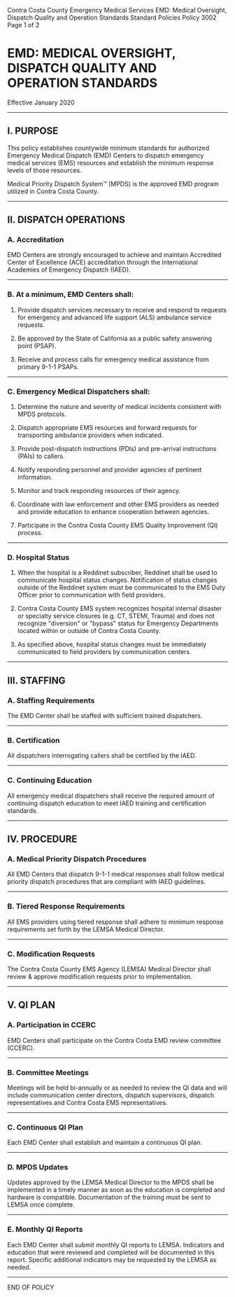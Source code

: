 Contra Costa County Emergency Medical Services
EMD: Medical Oversight, Dispatch Quality
and Operation Standards
Standard Policies
Policy 3002
Page 1 of 2

# EMD: MEDICAL OVERSIGHT, DISPATCH QUALITY AND OPERATION STANDARDS

Effective January 2020

---

## I. PURPOSE

This policy establishes countywide minimum standards for authorized Emergency Medical Dispatch (EMD) Centers to dispatch emergency medical services (EMS) resources and establish the minimum response levels of those resources.

Medical Priority Dispatch System™ (MPDS) is the approved EMD program utilized in Contra Costa County.

---

## II. DISPATCH OPERATIONS

### A. Accreditation

EMD Centers are strongly encouraged to achieve and maintain Accredited Center of Excellence (ACE) accreditation through the International Academies of Emergency Dispatch (IAED).

---

### B. At a minimum, EMD Centers shall:

1. Provide dispatch services necessary to receive and respond to requests for emergency and advanced life support (ALS) ambulance service requests.

2. Be approved by the State of California as a public safety answering point (PSAP).

3. Receive and process calls for emergency medical assistance from primary 9-1-1 PSAPs.

---

### C. Emergency Medical Dispatchers shall:

1. Determine the nature and severity of medical incidents consistent with MPDS protocols.

2. Dispatch appropriate EMS resources and forward requests for transporting ambulance providers when indicated.

3. Provide post-dispatch instructions (PDIs) and pre-arrival instructions (PAIs) to callers.

4. Notify responding personnel and provider agencies of pertinent information.

5. Monitor and track responding resources of their agency.

6. Coordinate with law enforcement and other EMS providers as needed and provide education to enhance cooperation between agencies.

7. Participate in the Contra Costa County EMS Quality Improvement (QI) process.

---

### D. Hospital Status

1. When the hospital is a Reddinet subscriber, Reddinet shall be used to communicate hospital status changes. Notification of status changes outside of the Reddinet system must be communicated to the EMS Duty Officer prior to communication with field providers.

2. Contra Costa County EMS system recognizes hospital internal disaster or specialty service closures (e.g. CT, STEMI, Trauma) and does not recognize "diversion" or "bypass" status for Emergency Departments located within or outside of Contra Costa County.

3. As specified above, hospital status changes must be immediately communicated to field providers by communication centers.

---

## III. STAFFING

### A. Staffing Requirements

The EMD Center shall be staffed with sufficient trained dispatchers.

---

### B. Certification

All dispatchers interrogating callers shall be certified by the IAED.

---

### C. Continuing Education

All emergency medical dispatchers shall receive the required amount of continuing dispatch education to meet IAED training and certification standards.

---

## IV. PROCEDURE

### A. Medical Priority Dispatch Procedures

All EMD Centers that dispatch 9-1-1 medical responses shall follow medical priority dispatch procedures that are compliant with IAED guidelines.

---

### B. Tiered Response Requirements

All EMS providers using tiered response shall adhere to minimum response requirements set forth by the LEMSA Medical Director.

---

### C. Modification Requests

The Contra Costa County EMS Agency (LEMSA) Medical Director shall review & approve modification requests prior to implementation.

---

## V. QI PLAN

### A. Participation in CCERC

EMD Centers shall participate on the Contra Costa EMD review committee (CCERC).

---

### B. Committee Meetings

Meetings will be held bi-annually or as needed to review the QI data and will include communication center directors, dispatch supervisors, dispatch representatives and Contra Costa EMS representatives.

---

### C. Continuous QI Plan

Each EMD Center shall establish and maintain a continuous QI plan.

---

### D. MPDS Updates

Updates approved by the LEMSA Medical Director to the MPDS shall be implemented in a timely manner as soon as the education is completed and hardware is compatible. Documentation of the training must be sent to LEMSA once complete.

---

### E. Monthly QI Reports

Each EMD Center shall submit monthly QI reports to LEMSA. Indicators and education that were reviewed and completed will be documented in this report. Specific additional indicators may be requested by the LEMSA as needed.

---

END OF POLICY

